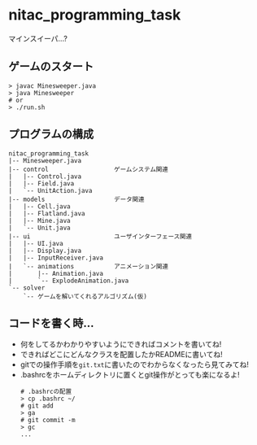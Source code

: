 # nitac_programming_task
マインスイーパ...?

## ゲームのスタート
```shell
> javac Minesweeper.java
> java Minesweeper
# or
> ./run.sh
```

## プログラムの構成
```
nitac_programming_task
|-- Minesweeper.java
|-- control                  ゲームシステム関連
|   |-- Control.java
|   |-- Field.java
|   `-- UnitAction.java
|-- models                   データ関連
|   |-- Cell.java
|   |-- Flatland.java
|   |-- Mine.java
|   `-- Unit.java
|-- ui                       ユーザインターフェース関連
|   |-- UI.java
|   |-- Display.java
|   |-- InputReceiver.java
|   `-- animations           アニメーション関連
|       |-- Animation.java
|       `-- ExplodeAnimation.java
`-- solver
    `-- ゲームを解いてくれるアルゴリズム(仮)
```

## コードを書く時...
- 何をしてるかわかりやすいようにできればコメントを書いてね!
- できればどこにどんなクラスを配置したかREADMEに書いてね!
- gitでの操作手順を`git.txt`に書いたのでわからなくなったら見てみてね!
- .bashrcをホームディレクトリに置くとgit操作がとっても楽になるよ!
  ```shell
  # .bashrcの配置
  > cp .bashrc ~/
  # git add
  > ga
  # git commit -m
  > gc
  ...
  ```
